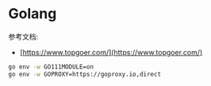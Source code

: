 <a name="numG0"></a>
# Golang
参考文档:

- [https://www.topgoer.com/](https://www.topgoer.com/)

```bash
go env -w GO111MODULE=on
go env -w GOPROXY=https://goproxy.io,direct
```

